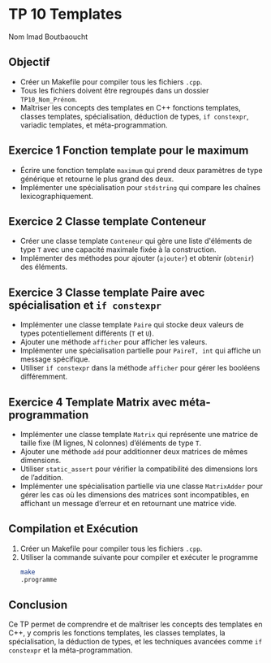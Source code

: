 # TP 10  Templates

Nom  Imad Boutbaoucht

## Objectif

- Créer un Makefile pour compiler tous les fichiers `.cpp`.
- Tous les fichiers doivent être regroupés dans un dossier `TP10_Nom_Prénom`.
- Maîtriser les concepts des templates en C++  fonctions templates, classes templates, spécialisation, déduction de types, `if constexpr`, variadic templates, et méta-programmation.

## Exercice 1  Fonction template pour le maximum

- Écrire une fonction template `maximum` qui prend deux paramètres de type générique et retourne le plus grand des deux.
- Implémenter une spécialisation pour `stdstring` qui compare les chaînes lexicographiquement.

## Exercice 2  Classe template Conteneur

- Créer une classe template `Conteneur` qui gère une liste d'éléments de type `T` avec une capacité maximale fixée à la construction.
- Implémenter des méthodes pour ajouter (`ajouter`) et obtenir (`obtenir`) des éléments.

## Exercice 3  Classe template Paire avec spécialisation et `if constexpr`

- Implémenter une classe template `Paire` qui stocke deux valeurs de types potentiellement différents (`T` et `U`).
- Ajouter une méthode `afficher` pour afficher les valeurs.
- Implémenter une spécialisation partielle pour `PaireT, int` qui affiche un message spécifique.
- Utiliser `if constexpr` dans la méthode `afficher` pour gérer les booléens différemment.

## Exercice 4  Template Matrix avec méta-programmation

- Implémenter une classe template `Matrix` qui représente une matrice de taille fixe (M lignes, N colonnes) d’éléments de type `T`.
- Ajouter une méthode `add` pour additionner deux matrices de mêmes dimensions.
- Utiliser `static_assert` pour vérifier la compatibilité des dimensions lors de l’addition.
- Implémenter une spécialisation partielle via une classe `MatrixAdder` pour gérer les cas où les dimensions des matrices sont incompatibles, en affichant un message d’erreur et en retournant une matrice vide.

## Compilation et Exécution

1. Créer un Makefile pour compiler tous les fichiers `.cpp`.
2. Utiliser la commande suivante pour compiler et exécuter le programme 
    ```bash
    make
    .programme
    ```

## Conclusion

Ce TP permet de comprendre et de maîtriser les concepts des templates en C++, y compris les fonctions templates, les classes templates, la spécialisation, la déduction de types, et les techniques avancées comme `if constexpr` et la méta-programmation.
